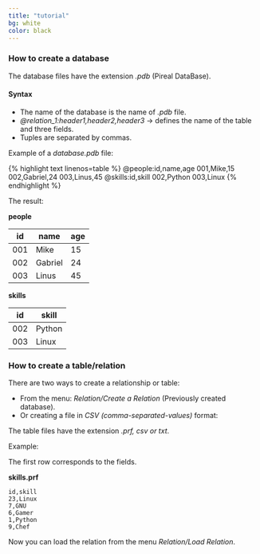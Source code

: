 ```yaml
---
title: "tutorial"
bg: white
color: black
---
```


### How to create a database

The database files have the extension *.pdb* (Pireal DataBase).

#### Syntax

- The name of the database is the name of *.pdb* file.
- *@relation_1:header1,header2,header3* -> defines the name of the table and three fields.
- Tuples are separated by commas.

Example of a *database.pdb* file:

{% highlight text linenos=table %}
@people:id,name,age
001,Mike,15
002,Gabriel,24
003,Linus,45
@skills:id,skill
002,Python
003,Linux
{% endhighlight %}

The result:

**people**

| id | name | age |
|----|------|-----|
| 001 | Mike | 15 |
| 002 | Gabriel | 24 |
| 003 | Linus | 45 |

**skills**

| id | skill |
|----|-------|
| 002 | Python |
| 003 | Linux |

### How to create a table/relation

There are two ways to create a relationship or table:

- From the menu: *Relation/Create a Relation* (Previously created database).
- Or creating a file in *CSV (comma-separated-values)* format:

The table files have the extension *.prf, csv or txt*.

Example:

The first row corresponds to the fields.

**skills.prf**

```
id,skill
23,Linux
7,GNU
6,Gamer
1,Python
9,Chef
```

Now you can load the relation from the menu *Relation/Load Relation*.
